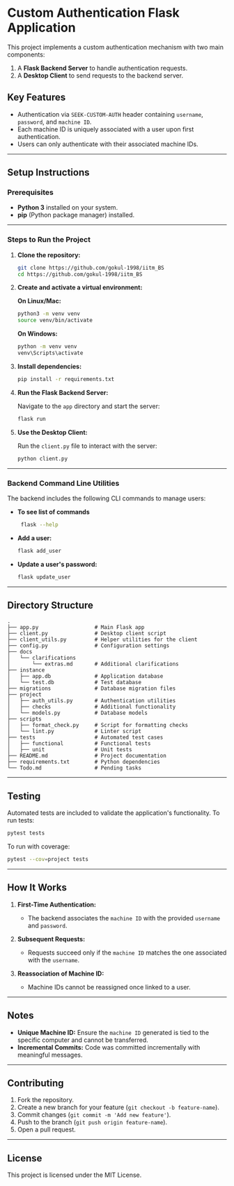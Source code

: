 
# Custom Authentication Flask Application

This project implements a custom authentication mechanism with two main components:
1. A **Flask Backend Server** to handle authentication requests.
2. A **Desktop Client** to send requests to the backend server.

## Key Features

- Authentication via `SEEK-CUSTOM-AUTH` header containing `username`, `password`, and `machine ID`.
- Each machine ID is uniquely associated with a user upon first authentication.
- Users can only authenticate with their associated machine IDs.

---

## Setup Instructions

### Prerequisites

- **Python 3** installed on your system.
- **pip** (Python package manager) installed.

---

### Steps to Run the Project

1. **Clone the repository:**

   ```bash
   git clone https://github.com/gokul-1998/iitm_BS
   cd https://github.com/gokul-1998/iitm_BS
   ```

2. **Create and activate a virtual environment:**

   **On Linux/Mac:**
   ```bash
   python3 -m venv venv
   source venv/bin/activate
   ```

   **On Windows:**
   ```bash
   python -m venv venv
   venv\Scripts\activate
   ```

3. **Install dependencies:**

   ```bash
   pip install -r requirements.txt
   ```

4. **Run the Flask Backend Server:**

   Navigate to the `app` directory and start the server:
   ```bash
   flask run
   ```

5. **Use the Desktop Client:**

   Run the `client.py` file to interact with the server:
   ```bash
   python client.py
   ```


---

### Backend Command Line Utilities

The backend includes the following CLI commands to manage users:
- **To see list of commands**
  ```bash
   flask --help
   ```


- **Add a user:**
  ```bash
  flask add_user
  ```

- **Update a user's password:**
  ```bash
  flask update_user
  ```

---

## Directory Structure

```plaintext
.
├── app.py                  # Main Flask app
├── client.py               # Desktop client script
├── client_utils.py         # Helper utilities for the client
├── config.py               # Configuration settings
├── docs
│   └── clarifications
│       └── extras.md       # Additional clarifications
├── instance
│   ├── app.db              # Application database
│   └── test.db             # Test database
├── migrations              # Database migration files
├── project
│   ├── auth_utils.py       # Authentication utilities
│   ├── checks              # Additional functionality
│   └── models.py           # Database models
├── scripts
│   ├── format_check.py     # Script for formatting checks
│   └── lint.py             # Linter script
├── tests                   # Automated test cases
│   ├── functional          # Functional tests
│   ├── unit                # Unit tests
├── README.md               # Project documentation
├── requirements.txt        # Python dependencies
└── Todo.md                 # Pending tasks
```

---

## Testing

Automated tests are included to validate the application's functionality. To run tests:

```bash
pytest tests
```

To run with coverage:
  ```bash
  pytest --cov=project tests
  ```

---

## How It Works

1. **First-Time Authentication:**
   - The backend associates the `machine ID` with the provided `username` and `password`.

2. **Subsequent Requests:**
   - Requests succeed only if the `machine ID` matches the one associated with the `username`.

3. **Reassociation of Machine ID:**
   - Machine IDs cannot be reassigned once linked to a user.

---

## Notes

- **Unique Machine ID:** Ensure the `machine ID` generated is tied to the specific computer and cannot be transferred.
- **Incremental Commits:** Code was committed incrementally with meaningful messages.

---

## Contributing

1. Fork the repository.
2. Create a new branch for your feature (`git checkout -b feature-name`).
3. Commit changes (`git commit -m 'Add new feature'`).
4. Push to the branch (`git push origin feature-name`).
5. Open a pull request.

---

## License

This project is licensed under the MIT License.

